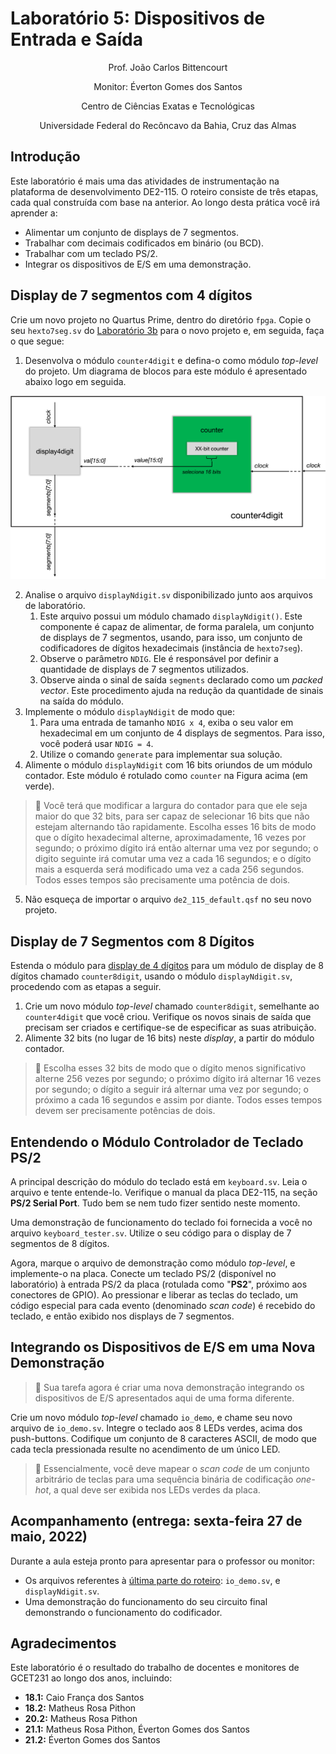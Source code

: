 # Laboratório 5: Dispositivos de Entrada e Saída

<p align="center">
Prof. João Carlos Bittencourt
</p>
<p align="center">
Monitor: Éverton Gomes dos Santos</p>
<p align="center">
Centro de Ciências Exatas e Tecnológicas
</p>
<p align="center">
Universidade Federal do Recôncavo da Bahia, Cruz das Almas
</p>

## Introdução

Este laboratório é mais uma das atividades de instrumentação na plataforma de desenvolvimento DE2-115. O roteiro consiste de três etapas, cada qual construída com base na anterior. Ao longo desta prática você irá aprender a:

- Alimentar um conjunto de displays de 7 segmentos.
- Trabalhar com decimais codificados em binário (ou BCD).
- Trabalhar com um teclado PS/2.
- Integrar os dispositivos de E/S em uma demonstração.

## Display de 7 segmentos com 4 dígitos

Crie um novo projeto no Quartus Prime, dentro do diretório `fpga`. Copie o seu `hexto7seg.sv` do [Laboratório 3b](../../lab3/spec/spec-part-b.md) para o novo projeto e, em seguida, faça o que segue:

1. Desenvolva o módulo `counter4digit` e defina-o como módulo _top-level_ do projeto. Um diagrama de blocos para este módulo é apresentado abaixo logo em seguida.

![Diagrama de blocos do counter4digit.](./img/counter4digit.png)

2. Analise o arquivo `displayNdigit.sv` disponibilizado junto aos arquivos de laboratório.
   1. Este arquivo possui um módulo chamado `displayNdigit()`. Este componente é capaz de alimentar, de forma paralela, um conjunto de displays de 7 segmentos, usando, para isso, um conjunto de codificadores de dígitos hexadecimais (instância de `hexto7seg`).
   2. Observe o parâmetro `NDIG`. Ele é responsável por definir a quantidade de displays de 7 segmentos utilizados.
   3. Observe ainda o sinal de saída `segments` declarado como um _packed vector_. Este procedimento ajuda na redução da quantidade de sinais na saída do módulo.
3. Implemente o módulo `displayNdigit` de modo que:
   1. Para uma entrada de tamanho `NDIG x 4`, exiba o seu valor em hexadecimal em um conjunto de 4 displays de segmentos. Para isso, você poderá usar `NDIG = 4`.
   2. Utilize o comando `generate` para implementar sua solução.
4. Alimente o módulo `displayNdigit` com 16 bits oriundos de um módulo contador. Este módulo é rotulado como `counter` na Figura acima (em verde).

> 💁 Você terá que modificar a largura do contador para que ele seja maior do que 32 bits, para ser capaz de selecionar 16 bits que não estejam alternando tão rapidamente. Escolha esses 16 bits de modo que o dígito hexadecimal alterne, aproximadamente, 16 vezes por segundo; o próximo dígito irá então alternar uma vez por segundo; o digito seguinte irá comutar uma vez a cada 16 segundos; e o dígito mais a esquerda será modificado uma vez a cada 256 segundos. Todos esses tempos são precisamente uma potência de dois.

5. Não esqueça de importar o arquivo `de2_115_default.qsf` no seu novo projeto.

## Display de 7 Segmentos com 8 Dígitos

Estenda o módulo para [display de 4 dígitos](#projetando-um-display-de-7-segmentos-de-4-dígitos) para um módulo de display de 8 dígitos chamado `counter8digit`, usando o módulo `displayNdigit.sv`, procedendo com as etapas a seguir.

1. Crie um novo módulo _top-level_ chamado `counter8digit`, semelhante ao `counter4digit` que você criou. Verifique os novos sinais de saída que precisam ser criados e certifique-se de especificar as suas atribuição.
2. Alimente 32 bits (no lugar de 16 bits) neste _display_, a partir do módulo contador.

> 💁 Escolha esses 32 bits de modo que o dígito menos significativo alterne 256 vezes por segundo; o próximo dígito irá alternar 16 vezes por segundo; o dígito a seguir irá alternar uma vez por segundo; o próximo a cada 16 segundos e assim por diante. Todos esses tempos devem ser precisamente potências de dois.

## Entendendo o Módulo Controlador de Teclado PS/2

A principal descrição do módulo do teclado está em `keyboard.sv`. Leia o arquivo e tente entende-lo. Verifique o manual da placa DE2-115, na seção **PS/2 Serial Port**. Tudo bem se nem tudo fizer sentido neste momento.

Uma demonstração de funcionamento do teclado foi fornecida a você no arquivo `keyboard_tester.sv`. Utilize o seu código para o display de 7 segmentos de 8 dígitos.

Agora, marque o arquivo de demonstração como módulo _top-level_, e implemente-o na placa. Conecte um teclado PS/2 (disponível no laboratório) à entrada PS/2 da placa (rotulada como "**PS2**", próximo aos conectores de GPIO). Ao pressionar e liberar as teclas do teclado, um código especial para cada evento (denominado _scan code_) é recebido do teclado, e então exibido nos displays de 7 segmentos.

## Integrando os Dispositivos de E/S em uma Nova Demonstração

> 💁 Sua tarefa agora é criar uma nova demonstração integrando os dispositivos de E/S apresentados aqui de uma forma diferente.

Crie um novo módulo _top-level_ chamado `io_demo`, e chame seu novo arquivo de `io_demo.sv`. Integre o teclado aos 8 LEDs verdes, acima dos push-buttons. Codifique um conjunto de 8 caracteres ASCII, de modo que cada tecla pressionada resulte no acendimento de um único LED.

> 💁 Essencialmente, você deve mapear o _scan code_ de um conjunto arbitrário de teclas para uma sequência binária de codificação _one-hot_, a qual deve ser exibida nos LEDs verdes da placa.

## Acompanhamento (entrega: sexta-feira 27 de maio, 2022)

Durante a aula esteja pronto para apresentar para o professor ou monitor:

- Os arquivos referentes à [última parte do roteiro](#integrando-os-dispositivos-de-es-em-uma-nova-demonstração): `io_demo.sv`, e `displayNdigit.sv`.
- Uma demonstração do funcionamento do seu circuito final demonstrando o funcionamento do codificador.

## Agradecimentos

Este laboratório é o resultado do trabalho de docentes e monitores de GCET231 ao longo dos anos, incluindo:

- **18.1:** Caio França dos Santos
- **18.2:** Matheus Rosa Pithon
- **20.2:** Matheus Rosa Pithon
- **21.1:** Matheus Rosa Pithon, Éverton Gomes dos Santos
- **21.2:** Éverton Gomes dos Santos
